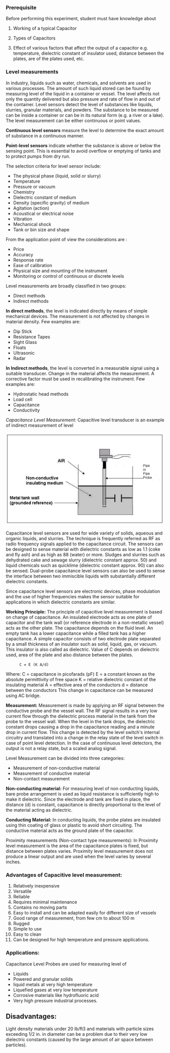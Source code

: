 ### **Prerequisite**

Before performing this experiment, student must have knowledge about

1.   Working of a typical Capacitor

2.   Types of Capacitors

3.   Effect of various factors that affect the output of a capacitor e.g. temperature, dielectric constant of insulator used, distance between the plates, are of the plates used, etc.
 
### **Level measurements**

In industry, liquids such as water, chemicals, and solvents are used in various processes. The amount of such liquid stored can be found by measuring level of the liquid in a container or vessel. The level affects not only the quantity delivered but also pressure and rate of flow in and out of the container. Level sensors detect the level of substances like liquids, slurries, granular materials, and powders. The substance to be measured can be inside a container or can be in its natural form (e.g. a river or a lake). The level measurement can be either continuous or point values.

**Continuous level sensors** measure the level to determine the exact amount of substance in a continuous manner.

**Point-level sensors** indicate whether the substance is above or below the sensing point. This is essential to avoid overflow or emptying of tanks and to protect pumps from dry run.

The selection criteria for level sensor include:
* The physical phase (liquid, solid or slurry)
 * Temperature
 * Pressure or vacuum
 * Chemistry
 * Dielectric constant of medium
 * Density (specific gravity) of medium
 * Agitation (action)
 * Acoustical or electrical noise
* Vibration
 * Mechanical shock
* Tank or bin size and shape

 From the application point of view the considerations are :

- Price
- Accuracy
- Response rate
- Ease of calibration
- Physical size and mounting of the instrument 
- Monitoring or control of continuous or discrete levels


 Level measurements are broadly classified in two groups:

- Direct methods
- Indirect methods


**In direct methods**, the level is indicated directly by means of simple mechanical devices. The measurement is not affected by changes in material density. Few examples are:

- Dip Stick
- Resistance Tapes
- Sight Glass
- Floats
- Ultrasonic 
- Radar


**In Indirect methods**, the level is converted in a measurable signal using a suitable transducer. Change in the material affects the measurement. A corrective factor must be used in recalibrating the instrument. Few examples are:

- Hydrostatic head methods
- Load cell
- Capacitance
- Conductivity


*Capacitance Level Measurement:*
Capacitive level transducer is an example of indirect measurement of level


<Center><img src="images/Capacitive_Img.png"></center>

Capacitance level sensors are used for wide variety of solids, aqueous and organic liquids, and slurries. The technique is frequently referred as RF as radio frequency signals applied to the capacitance circuit. The sensors can be designed to sense material with dielectric constants as low as 1.1 (coke and fly ash) and as high as 88 (water) or more. Sludges and slurries such as dehydrated cake and sewage slurry (dielectric constant approx. 50) and liquid chemicals such as quicklime (dielectric constant approx. 90) can also be sensed. Dual-probe capacitance level sensors can also be used to sense the interface between two immiscible liquids with substantially different dielectric constants.

 

Since capacitance level sensors are electronic devices, phase modulation and the use of higher frequencies makes the sensor suitable for applications in which dielectric constants are similar.

**Working Principle:**
The principle of capacitive level measurement is based on change of capacitance. An insulated electrode acts as one plate of capacitor and the tank wall (or reference electrode in a non-metallic vessel) acts as the other plate. The capacitance depends on the fluid level. An empty tank has a lower capacitance while a filled tank has a higher capacitance.
A simple capacitor consists of two electrode plate separated by a small thickness of an insulator such as solid, liquid, gas, or vacuum. This insulator is also called as dielectric. Value of C depends on dielectric used, area of the plate and also distance between the plates.

          C = E (K A/d)                                            

Where:
C = capacitance in picofarads (pF)
E = a constant known as the absolute permittivity of free space
K = relative dielectric constant of the insulating material
A = effective area of the conductors
d = distance between the conductors
This change in capacitance can be measured using AC bridge.

**Measurement:**
Measurement is made by applying an RF signal between the conductive probe and the vessel wall. The RF signal results in a very low current flow through the dielectric process material in the tank from the probe to the vessel wall. When the level in the tank drops, the dielectric constant drops causing a drop in the capacitance reading and a minute drop in current flow. This change is detected by the level switch's internal circuitry and translated into a change in the relay state of the level switch in case of point level detection. In the case of continuous level detectors, the output is not a relay state, but a scaled analog signal.

 Level Measurement can be divided into three categories:

- Measurement of non-conductive material
- Measurement of conductive material
- Non-contact measurement

**Non-conducting material:**
For measuring level of non conducting liquids, bare probe arrangement is used as liquid resistance is sufficiently high to make it dielectric. Since the electrode and tank are fixed in place, the distance (d) is constant, capacitance is directly proportional to the level of the material acting as dielectric.

**Conducting Material:**
In conducting liquids, the probe plates are insulated using thin coating of glass or plastic to avoid short circuiting. The conductive material acts as the ground plate of the capacitor.

Proximity measurements (Non-contact type measurements):
In Proximity level measurement is the area of the capacitance plates is fixed, but distance between plates varies. Proximity level measurement does not produce a linear output and are used when the level varies by several inches.

### **Advantages of Capacitive level measurement:**
	
1.   Relatively inexpensive
2.   Versatile
3.   Reliable
4.   Requires minimal maintenance
5.   Contains no moving parts
6.   Easy to install and can be adapted easily for different size of vessels
7.   Good range of measurement, from few cm to about 100 m
8.   Rugged
9.   Simple to use
10.  Easy to clean
11.  Can be designed for high temperature and pressure applications.

### **Applications:**
Capacitance Level Probes are used for measuring level of

	
* Liquids
* Powered and granular solids
* liquid metals at very high temperature
* Liquefied gases at very low temperature
* Corrosive materials like hydrofluoric acid
* Very high pressure industrial processes.

 

## Disadvantages: 
Light density materials under 20 lb/ft3 and materials with particle sizes exceeding 1/2 in. in diameter can be a problem due to their very low dielectric constants (caused by the large amount of air space between particles).
